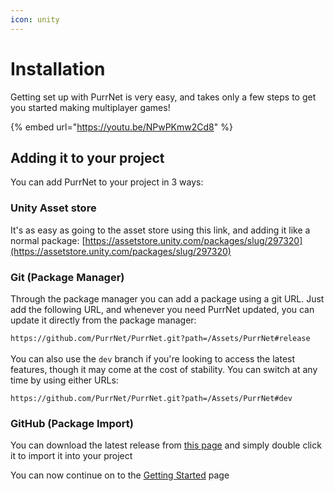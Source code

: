 ```yaml
---
icon: unity
---
```


# Installation

Getting set up with PurrNet is very easy, and takes only a few steps to get you started making multiplayer games!

{% embed url="https://youtu.be/NPwPKmw2Cd8" %}

## Adding it to your project

You can add PurrNet to your project in 3 ways:

### **Unity Asset store**

It's as easy as going to the asset store using this link, and adding it like a normal package: [https://assetstore.unity.com/packages/slug/297320](https://assetstore.unity.com/packages/slug/297320)

### **Git (Package Manager)**

Through the package manager you can add a package using a git URL. Just add the following URL, and whenever you need PurrNet updated, you can update it directly from the package manager:

`https://github.com/PurrNet/PurrNet.git?path=/Assets/PurrNet#release`\
\
You can also use the `dev` branch if you're looking to access the latest features, though it may come at the cost of stability. You can switch at any time by using either URLs:&#x20;

`https://github.com/PurrNet/PurrNet.git?path=/Assets/PurrNet#dev`

### **GitHub (Package Import)**&#x20;

You can download the latest release from [this page](https://github.com/PurrNet/PurrNet/releases) and simply double click it to import it into your project

You can now continue on to the [Getting Started](getting-started.md) page
